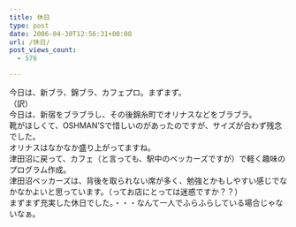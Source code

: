 ```yaml
---
title: 休日
type: post
date: 2006-04-30T12:56:31+00:00
url: /休日/
post_views_count:
  - 576

---
```

今日は、新ブラ、錦ブラ、カフェプロ。まずまず。  
（訳）  
今日は、新宿をブラブラし、その後錦糸町でオリナスなどをブラブラ。  
靴がほしくて、OSHMAN&#8217;Sで惜しいのがあったのですが、サイズが合わず残念でした。  
オリナスはなかなか盛り上がってますね。  
津田沼に戻って、カフェ（と言っても、駅中のベッカーズですが）で軽く趣味のプログラム作成。  
津田沼ベッカーズは、背後を取られない席が多く、勉強とかもしやすい感じでなかなかよいと思っています。（ってお店にとっては迷惑ですか？？）  
まずまず充実した休日でした。・・・なんて一人でふらふらしている場合じゃないなぁ。